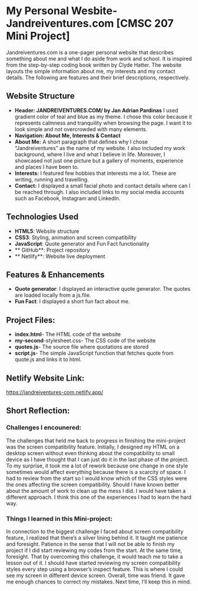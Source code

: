 # My Personal Wesbite- Jandreiventures.com [CMSC 207 Mini Project]
Jandreiventures.com is a one-pager personal website that describes something about me and what I do aside from work and school. It is inspired from the step-by-step coding book written by Clyde Hatter. The website layouts the simple information about me, my interests and my contact details. The following are features and their brief descriptions, respectively. 

## Website Structure
- **Header: JANDREIVENTURES.COM/ by Jan Adrian Pardinas**
I used gradient color of teal and blue as my theme. I chose this color because it represents calmness and tranquility when browsing the page. I want it to look simple and not overcrowded with many elements. 
- **Navigation: About Me, Interests & Contact**
- **About Me:** A short paragraph that defines why I chose “Jandreiventures” as the name of my website. I also included my work background, where I live and what I believe in life. Moreover, I showcased not just one picture but a gallery of moments, experience and places I have been to. 
- **Interests:** I featured few hobbies that interests me a lot. These are writing, running and travelling. 
- **Contact:** I displayed a small facial photo and contact details where can I be reached through. I also included links to my social media accounts such as Facebook, Instagram and LinkedIn. 

## Technologies Used
- **HTML5**: Website structure
- **CSS3**: Styling, animation and screen compatibility
- **JavaScript**: Quote generator and Fun Fact functionality
- ** GitHub**: Project repository
- ** Netlify**: Website live deployment

## Features & Enhancements
- **Quote generator**: I displayed an interactive quote generator. The quotes are loaded locally from a js.file.
- **Fun Fact**: I displayed a short fun fact about me.

## Project Files:
- **index.html**- The HTML code of the website
- **my-second**-stylesheet.css- The CSS code of the website
- **quotes.js**- The source file where quotations are stored
- **script.js**- The simple JavaScript function that fetches quote from quote.js and links it to html.

## Netlify Website Link:
https://jandreiventures-com.netlify.app/

## Short Reflection:

### Challenges I encounered:

The challenges that held me back to progress in finishing the mini-project was the screen compatibility feature. Initially, I designed my HTML on a desktop screen without even thinking about the compatibility to small device as I have thought that I can just do it in the last phase of the project. To my surprise, it took me a lot of rework because one change in one style sometimes would affect everything because there is a scarcity of space. I had to review from the start so I would know which of the CSS styles were the ones affecting the screen compatibility. Should I have known better about the amount of work to clean up the mess I did. I would have taken a different approach. I think this one of the experiences I had to learn the hard way.  

### Things I learned in this Mini-project:
In connection to the biggest challenge I faced about screen compatibility feature, I realized that there’s a silver lining behind it. It taught me patience and foresight. Patience in the sense that I will not be able to finish my project if I did start reviewing my codes from the start. At the same time, foresight. That by overcoming this challenge, it would teach me to take a lesson out of it. I should have started reviewing my screen compatibility styles every step using a browser’s inspect feature. This is where I could see my screen in different device screen. Overall, time was friend. It gave me enough chances to correct my mistakes. Next time, I’ll keep this in mind.

